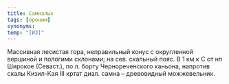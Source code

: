 ```yaml
---
title: Самналых
tags: [ороним]
synonyms:
temp: "[И3]"
---
```


Массивная лесистая гора, неправильный конус с округленной вершиной и пологими
склонами; на сев. скальный пояс. В 1 км к С от нп Широкое (Севаст.), по л. борту
Чернореченского каньона, напротив скалы Кизил-Кая III кртат диал. самна –
древовидный можжевельник.
